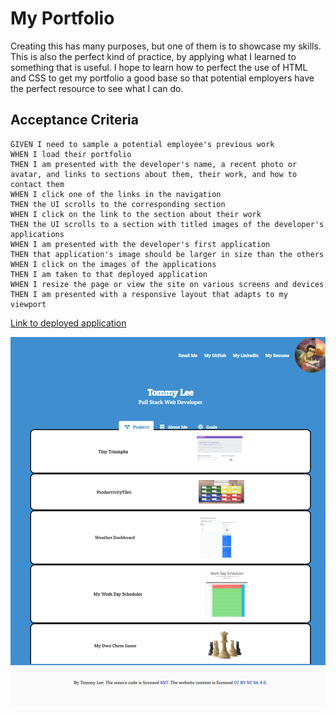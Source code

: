 # My Portfolio

Creating this has many purposes, but one of them is to showcase my skills.
This is also the perfect kind of practice, by applying what I learned to something that is useful.
I hope to learn how to perfect the use of HTML and CSS to get my portfolio a good base so that potential employers have the perfect resource to see what I can do.

## Acceptance Criteria
```
GIVEN I need to sample a potential employee's previous work
WHEN I load their portfolio
THEN I am presented with the developer's name, a recent photo or avatar, and links to sections about them, their work, and how to contact them
WHEN I click one of the links in the navigation
THEN the UI scrolls to the corresponding section
WHEN I click on the link to the section about their work
THEN the UI scrolls to a section with titled images of the developer's applications
WHEN I am presented with the developer's first application
THEN that application's image should be larger in size than the others
WHEN I click on the images of the applications
THEN I am taken to that deployed application
WHEN I resize the page or view the site on various screens and devices
THEN I am presented with a responsive layout that adapts to my viewport
```

[Link to deployed application](https://tkhobbes43.github.io/my-portfolio/)

![screenshot of website](/assets/images/my-portfolio.png)
